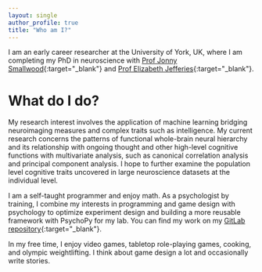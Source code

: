 ```yaml
---
layout: single
author_profile: true
title: "Who am I?"
---
```



I am an early career researcher at the University of York, UK, where I am completing my PhD in neuroscience with 
[Prof Jonny Smallwood](https://twitter.com/the_mindwanders){:target="_blank"} and 
[Prof Elizabeth Jefferies](https://scholar.google.co.uk/citations?user=9OBIArkAAAAJ&hl=en){:target="_blank"}. 

# What do I do?

My research interest involves the application of machine learning bridging neuroimaging measures and complex traits such as intelligence. 
My current research concerns the patterns of functional whole-brain neural hierarchy and its relationship with ongoing thought and other high-level cognitive functions with multivariate analysis, such as canonical correlation analysis and principal component analysis. I hope to further examine the population level cognitive traits uncovered in large neuroscience datasets at the individual level. 

I am a self-taught programmer and enjoy math. As a psychologist by training, I combine my interests in programming and game design with psychology to optimize experiment design and building a more reusable framework with PsychoPy for my lab. You can find my work on my [GitLab repository](https://vcs.ynic.york.ac.uk/haoting/){:target="_blank"}. 

In my free time, I enjoy video games, tabletop role-playing games, cooking, and olympic weightlifting. I think about game design a lot and occasionally write stories. 

